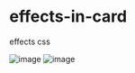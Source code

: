 # effects-in-card
effects css

![image](https://user-images.githubusercontent.com/83596975/200713067-4d74e5eb-3716-40bd-a663-8bc15ffd4edf.png)
![image](https://user-images.githubusercontent.com/83596975/200713087-d0768b49-813f-4cc3-8a96-a9209bd73c3c.png)
